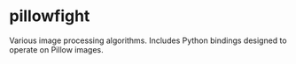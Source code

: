# pillowfight

Various image processing algorithms.
Includes Python bindings designed to operate on Pillow images.
